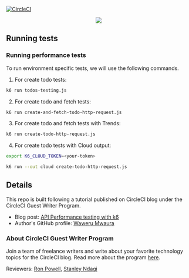 [![CircleCI](https://circleci.com/gh/CIRCLECI-GWP/api-performance-testing-with-k6/tree/main.svg?style=svg)](https://circleci.com/gh/CIRCLECI-GWP/api-performance-testing-with-k6/tree/main)

<p align="center"><img src="https://avatars3.githubusercontent.com/u/59034516"></p>

## Running tests
### Running performance tests
 To run environment specific tests, we will use the following commands.

1. For create todo tests:
```bash
k6 run todos-testing.js
```

2. For create todo and fetch tests:
```bash
k6 run create-and-fetch-todo-http-request.js
```

3. For create todo and fetch tests with Trends:
```bash
k6 run create-todo-http-request.js
```

4. For create todo tests with Cloud output:
```bash
export K6_CLOUD_TOKEN=<your-token>

k6 run --out cloud create-todo-http-request.js
```

## Details

This repo is built following a tutorial published on CircleCI blog under the CircleCI Guest Writer Program.

- Blog post: [API Performance testing with k6][blog]
- Author's GitHub profile: [Waweru Mwaura][author]

### About CircleCI Guest Writer Program

Join a team of freelance writers and write about your favorite technology topics for the CircleCI blog. Read more about the program [here][gwp-program].

Reviewers: [Ron Powell][ron], [Stanley Ndagi][stan]


[blog]: https://circleci.com/blog/api-performance-testing-with-k6/
[author]: https://github.com/mwaz

[gwp-program]: https://circle.ci/3ahQxfu
[ron]: https://github.com/ronpowelljr
[stan]: https://github.com/NdagiStanley